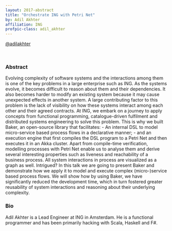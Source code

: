 ```yaml
---
layout: 2017-abstract
title: "Orchestrate ING with Petri Net"
by: Adil Akhter
affiliation: ING
profpic-class: adil_akhter
---
```


[@adilakhter](https://twitter.com/adilakhter)

<br/>

### Abstract

Evolving complexity of software systems and the interactions among them is one of the key problems in a large enterprise such as ING. As the systems evolve, it becomes difficult to reason about them and their dependencies. It also becomes harder to modify an existing system because it may cause unexpected effects in another system. A large contributing factor to this problem is the lack of visibility on how these systems interact among each other and their agreed contracts. At ING, we embark on a journey to apply concepts from functional programming, catalogue-driven fulfilment and distributed systems engineering to solve this problem. This is why we built Baker, an open-source library that facilitates: - An internal DSL to model micro-service based process flows in a declarative manner; - and an execution engine that first compiles the DSL program to a Petri Net and then executes it in an Akka cluster. Apart from compile-time verification, modelling processes with Petri Net enable us to analyse them and derive several interesting properties such as liveness and reachability of a business process. All system interactions in process are visualized as a graph as well. Intrigued? In this talk we are going to present Baker and demonstrate how we apply it to model and execute complex (micro-)service based process flows. We will show how by using Baker, we have significantly reduced the development time, which in turn fostered greater reusability of system interactions and reasoning about their underlying complexity.

### Bio

Adil Akhter is a Lead Engineer at ING in Amsterdam. He is a functional programmer and has been primarily hacking with Scala, Haskell and F#.

